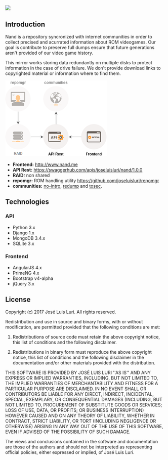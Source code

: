 
<img src="http://nand.me/assets/images/logo.png" width="400">

## Introduction

Nand is a repository syncronized with internet communities in order to collect precised and acurrated information about ROM videogames. Our goal is contribute to preserve full dumps ensure that future generations aren't provided of our video game history.

This mirror works storing data redundantly on multiple disks to protect information in the case of drive failure. We don't provide download links to copyrighted material or information where to find them.

![arch](./doc/arch.png)

- **Frontend:** http://www.nand.me
- **API Rest:**  https://swaggerhub.com/apis/joseluisluri/nand/1.0.0
- **RAID:** non shared
- **repomgr:** ROM handling utility https://github.com/joseluisluri/repomgr
- **communities:** [no-intro](http://www.no-intro.org/), [redump](http://www.redump.org/) and [tosec](http://www.tosecdev.org).

## Technologies
### API
- Python 3.x 
- Django 1.x
- MongoDB 3.4.x
- SQLite 3.x

### Frontend
- AngularJS 4.x
- PrimeNG 4.x
- Bootstrap v4-alpha
- jQuery 3.x

## License
Copyright (c) 2017 José Luis Luri. All rights reserved.

Redistribution and use in source and binary forms, with or without modification, are permitted provided that the following conditions are met:

1. Redistributions of source code must retain the above copyright notice, this list of conditions and the following disclaimer.

2. Redistributions in binary form must reproduce the above copyright notice, this list of conditions and the following disclaimer in the documentation and/or other materials provided with the distribution.

THIS SOFTWARE IS PROVIDED BY JOSÉ LUIS LURI ''AS IS'' AND ANY EXPRESS OR IMPLIED WARRANTIES, INCLUDING, BUT NOT LIMITED TO, THE IMPLIED WARRANTIES OF MERCHANTABILITY AND FITNESS FOR A PARTICULAR PURPOSE ARE DISCLAIMED. IN NO EVENT SHALL OR CONTRIBUTORS BE LIABLE FOR ANY DIRECT, INDIRECT, INCIDENTAL, SPECIAL, EXEMPLARY, OR CONSEQUENTIAL DAMAGES (INCLUDING, BUT NOT LIMITED TO, PROCUREMENT OF SUBSTITUTE GOODS OR SERVICES; LOSS OF USE, DATA, OR PROFITS; OR BUSINESS INTERRUPTION) HOWEVER CAUSED AND ON ANY THEORY OF LIABILITY, WHETHER IN CONTRACT, STRICT LIABILITY, OR TORT (INCLUDING NEGLIGENCE OR OTHERWISE) ARISING IN ANY WAY OUT OF THE USE OF THIS SOFTWARE, EVEN IF ADVISED OF THE POSSIBILITY OF SUCH DAMAGE.

The views and conclusions contained in the software and documentation are those of the authors and should not be interpreted as representing official policies, either expressed or implied, of José Luis Luri.